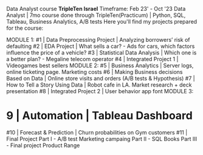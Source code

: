 Data Analyst course
**TripleTen Israel**
Timeframe: Feb 23' - Oct '23
Data Analyst | 7mo course done through TripleTen(Practicum) | Python, SQL, Tableau, Business Analytics, A/B tests
Here you'll find my projects prepared for the course:

MODULE 1:
#1 | Data Preprocessing Project | Analyzing borrowers’ risk of defaulting
#2 | EDA Project | What sells a car? - Ads for cars, which factors influence the price of a vehicle?
#3 | Statistical Data Analysis | Which one is a better plan? - Megaline telecom operator
#4 | Integrated Project 1 | Videogames best sellers
MODULE 2:
#5 | Business Analytics | Server logs, online ticketing page. Marketing costs
#6 | Making Business decisions Based on Data | Online store visits and orders (A/B tests & Hypothesis)
#7 | How to Tell a Story Using Data | Robot cafe in LA. Market research + deck presentation
#8 | Integrated Project 2 | User behavior app font
MODULE 3:
# 9 | Automation | Tableau Dashboard
#10 | Forecast & Prediction | Churn probabilities on Gym customers
#11 | Final Project
Part I - A/B test Marketing campaing
Part II - SQL Books
Part III - Final project Product Range



